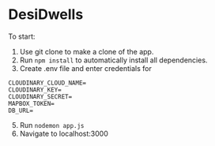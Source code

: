 # DesiDwells
To start:
1. Use git clone to make a clone of the app.
2. Run `npm install` to automatically install all dependencies.
3. Create .env file and enter credentials for
```
CLOUDINARY_CLOUD_NAME=
CLOUDINARY_KEY=
CLOUDINARY_SECRET=
MAPBOX_TOKEN=
DB_URL=
```
5. Run `nodemon app.js`
6. Navigate to localhost:3000
